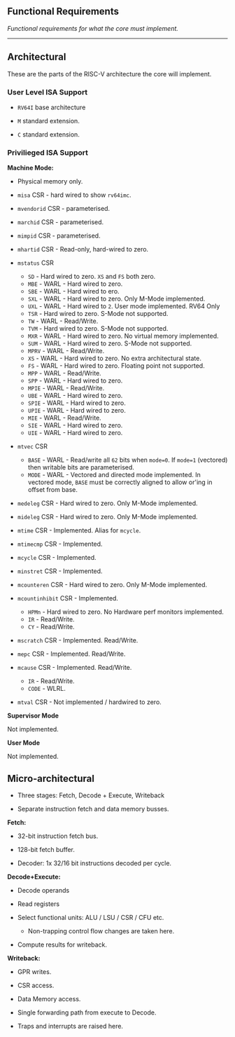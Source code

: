 
## Functional Requirements

*Functional requirements for what the core must implement.*

---

## Architectural

These are the parts of the RISC-V architecture the core will
implement.

### User Level ISA Support

- `RV64I` base architecture

- `M` standard extension.

- `C` standard extension.

### Privilieged ISA Support

**Machine Mode:**

- Physical memory only.

- `misa`        CSR - hard wired to show `rv64imc`.
- `mvendorid`   CSR - parameterised.
- `marchid`     CSR - parameterised.
- `mimpid`      CSR - parameterised.
- `mhartid`     CSR - Read-only, hard-wired to zero.
- `mstatus`     CSR
    - `SD`   -        Hard wired to zero. `XS` and `FS` both zero.
    - `MBE`  - WARL - Hard wired to zero.
    - `SBE`  - WARL - Hard wired to  ero.
    - `SXL`  - WARL - Hard wired to zero. Only M-Mode implemented.
    - `UXL`  - WARL - Hard wired to `2`. User mode implemented. RV64 Only
    - `TSR`  -        Hard wired to zero. S-Mode not supported.
    - `TW`   - WARL - Read/Write.
    - `TVM`  -        Hard wired to zero. S-Mode not supported.
    - `MXR`  - WARL - Hard wired to zero. No virtual memory implemented.
    - `SUM`  - WARL - Hard wired to zero. S-Mode not supported.
    - `MPRV` - WARL - Read/Write.
    - `XS`   - WARL - Hard wired to zero. No extra architectural state.
    - `FS`   - WARL - Hard wired to zero. Floating point not supported.
    - `MPP`  - WARL - Read/Write.
    - `SPP`  - WARL - Hard wired to zero.
    - `MPIE` - WARL - Read/Write.
    - `UBE`  - WARL - Hard wired to zero.
    - `SPIE` - WARL - Hard wired to zero.
    - `UPIE` - WARL - Hard wired to zero.
    - `MIE`  - WARL - Read/Write.
    - `SIE`  - WARL - Hard wired to zero.
    - `UIE`  - WARL - Hard wired to zero.
- `mtvec`       CSR
    - `BASE` - WARL - Read/write all `62` bits when `mode=0`.
      If `mode=1` (vectored) then writable bits are parameterised.
    - `MODE` - WARL - Vectored and directed mode implemented. In vectored
      mode, `BASE` must be correctly aligned to allow or'ing in offset
      from base.
- `medeleg`     CSR - Hard wired to zero. Only M-Mode implemented.
- `mideleg`     CSR - Hard wired to zero. Only M-Mode implemented.
- `mtime`       CSR - Implemented. Alias for `mcycle`.
- `mtimecmp`    CSR - Implemented.
- `mcycle`      CSR - Implemented.
- `minstret`    CSR - Implemented.
- `mcounteren`  CSR - Hard wired to zero. Only M-Mode implemented.
- `mcountinhibit` CSR - Implemented.
    - `HPMn` - Hard wired to zero. No Hardware perf monitors implemented.
    - `IR` - Read/Write.
    - `CY` - Read/Write.
- `mscratch`    CSR - Implemented. Read/Write.
- `mepc`        CSR - Implemented. Read/Write.
- `mcause`      CSR - Implemented. Read/Write.
    - `IR`      - Read/Write.
    - `CODE`    - WLRL.
- `mtval`       CSR - Not implemented / hardwired to zero.


**Supervisor Mode**

Not implemented.


**User Mode**

Not implemented.


## Micro-architectural

- Three stages: Fetch, Decode + Execute, Writeback

- Separate instruction fetch and data memory busses.


**Fetch:**

  - 32-bit instruction fetch bus.

  - 128-bit fetch buffer.

  - Decoder: 1x 32/16 bit instructions decoded per cycle.


**Decode+Execute:**

  - Decode operands
  
  - Read registers

  - Select functional units: ALU / LSU / CSR / CFU etc.

    - Non-trapping control flow changes are taken here.

  - Compute results for writeback.


**Writeback:**

  - GPR writes.

  - CSR access.

  - Data Memory access.

  - Single forwarding path from execute to Decode.

  - Traps and interrupts are raised here.

